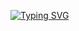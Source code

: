 [![Typing SVG](https://readme-typing-svg.herokuapp.com?font=Proxima+Nova&color=%23343434&size=15&width=728&height=40&lines=Hello%2C+I+am+a+self+taught+student%2C+learning+to+program%2C;I+just+want+to+help+build+a+better+world;Still+learning%2C+so%2C+enjoy)](https://git.io/typing-svg)
